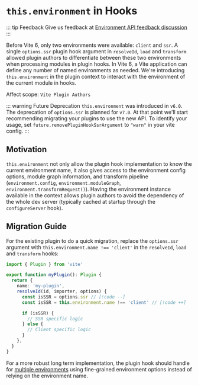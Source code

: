 # `this.environment` in Hooks

::: tip Feedback
Give us feedback at [Environment API feedback discussion](https://github.com/vitejs/vite/discussions/16358)
:::

Before Vite 6, only two environments were available: `client` and `ssr`. A single `options.ssr` plugin hook argument in `resolveId`, `load` and `transform` allowed plugin authors to differentiate between these two environments when processing modules in plugin hooks. In Vite 6, a Vite application can define any number of named environments as needed. We're introducing `this.environment` in the plugin context to interact with the environment of the current module in hooks.

Affect scope: `Vite Plugin Authors`

::: warning Future Deprecation
`this.environment` was introduced in `v6.0`. The deprecation of `options.ssr` is planned for `v7.0`. At that point we'll start recommending migrating your plugins to use the new API. To identify your usage, set `future.removePluginHookSsrArgument` to `"warn"` in your vite config.
:::

## Motivation

`this.environment` not only allow the plugin hook implementation to know the current environment name, it also gives access to the environment config options, module graph information, and transform pipeline (`environment.config`, `environment.moduleGraph`, `environment.transformRequest()`). Having the environment instance available in the context allows plugin authors to avoid the dependency of the whole dev server (typically cached at startup through the `configureServer` hook).

## Migration Guide

For the existing plugin to do a quick migration, replace the `options.ssr` argument with `this.environment.name !== 'client'` in the `resolveId`, `load` and `transform` hooks:

```ts
import { Plugin } from 'vite'

export function myPlugin(): Plugin {
  return {
    name: 'my-plugin',
    resolveId(id, importer, options) {
      const isSSR = options.ssr // [!code --]
      const isSSR = this.environment.name !== 'client' // [!code ++]

      if (isSSR) {
        // SSR specific logic
      } else {
        // Client specific logic
      }
    },
  }
}
```

For a more robust long term implementation, the plugin hook should handle for [multiple environments](/pt/guide/api-environment.html#accessing-the-current-environment-in-hooks) using fine-grained environment options instead of relying on the environment name.
